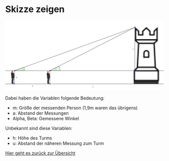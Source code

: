 # Skizze zeigen

![Skizze zur Höhenmessung](skizze.png)

Dabei haben die Variablen folgende Bedeutung:

- m: Größe der messenden Person (1,9m waren das übrigens)
- a: Abstand der Messungen
- Alpha, Beta: Gemessene Winkel

Unbekannt sind diese Variablen:

- h: Höhe des Turms
- u: Abstand der näheren Messung zum Turm

[Hier geht es zurück zur Übersicht](hilfe.md)
